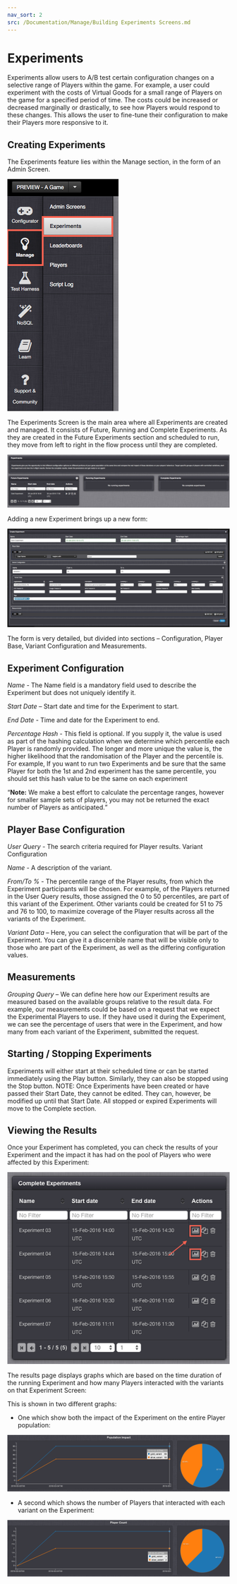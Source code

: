 ```yaml
---
nav_sort: 2
src: /Documentation/Manage/Building Experiments Screens.md
---
```


# Experiments
Experiments allow users to A/B test certain configuration changes on a selective range of Players within the game.  For example, a user could experiment with the costs of Virtual Goods for a small range of Players on the game for a specified period of time.  The costs could be increased or decreased marginally or drastically, to see how Players would respond to these changes.  This allows the user to fine-tune their configuration to make their Players more responsive to it.

## Creating Experiments
The Experiments feature lies within the Manage section, in the form of an Admin Screen.


![](img/Experiments/1.png)


The Experiments Screen is the main area where all Experiments are created and managed.  It consists of Future, Running and Complete Experiments.  As they are created in the Future Experiments section and scheduled to run, they move from left to right in the flow process until they are completed.

![](img/Experiments/2.png)

Adding a new Experiment brings up a new form:

![](img/Experiments/3.png)

The form is very detailed, but divided into sections – Configuration, Player Base, Variant Configuration and Measurements.

## Experiment Configuration

*Name* - The Name field is a mandatory field used to describe the Experiment but does not uniquely identify it.

*Start Date* – Start date and time for the Experiment to start.

*End Date* - Time and date for the Experiment to end.

*Percentage Hash* - This field is optional. If you supply it, the value is used as part of the hashing calculation when we determine which percentile each Player is randomly provided. The longer and more unique the value is, the higher likelihood that the randomisation of the Player and the percentile is.  For example, If you want to run two Experiments and be sure that the same Player for both the 1st and 2nd experiment has the same percentile, you should set this hash value to be the same on each experiment

<q>**Note:** We make a best effort to calculate the percentage ranges, however for smaller sample sets of players, you may not be returned the exact number of Players as anticipated.</q>

## Player Base Configuration

*User Query* - The search criteria required for Player results.
Variant Configuration

*Name* - A description of the variant.

*From/To %* - The percentile range of the Player results, from which the Experiment participants will be chosen.  For example, of the Players returned in the User Query results, those  assigned the 0 to 50 percentiles, are part of this variant of the Experiment.  Other variants could be created for 51 to 75 and 76 to 100, to maximize coverage of the Player results across all the variants of the Experiment.

*Variant Data* – Here, you can select the configuration that will be part of the Experiment.  You can give it a discernible name that will be visible only to those who are part of the Experiment, as well as the differing configuration values.

## Measurements

*Grouping Query* – We can define here how our Experiment results are measured based on the available groups relative to the result data.  For example, our measurements could be based on a request that we expect the Experimental Players to use.  If they have used it during the Experiment, we can see the percentage of users that were in the Experiment, and how many from each variant of the Experiment, submitted the request.


## Starting / Stopping Experiments
Experiments will either start at their scheduled time or can be started immediately using the Play button.  Similarly, they can also be stopped using the Stop button. NOTE:  Once Experiments have been created or have passed their Start Date, they cannot be edited.  They can, however, be modified up until that Start Date. All stopped or expired Experiments will move to the Complete section.

## Viewing the Results
Once your Experiment has completed, you can check the results of your Experiment and the impact it has had on the pool of Players who were affected by this Experiment:

![](img/Experiments/4.png)



The results page displays graphs which are based on the time duration of the running Experiment and how many Players interacted with the variants on that Experiment Screen:



This is shown in two different graphs:
* One which show both the impact of the Experiment on the entire Player population:

![](img/Experiments/5.png)

* A second which shows the number of Players that interacted with each variant on the Experiment:

![](img/Experiments/6.png)
